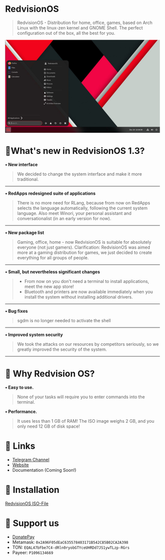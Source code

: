 # RedvisionOS
> RedvisionOS - Distribution for home, office, games, based on Arch Linux with the linux-zen kernel and GNOME Shell. The perfect configuration out of the box, all the best for you.

![alt text](https://github.com/Sparkware-Studio/redvision-os/blob/main/photo_2022-12-19_20-43-02.png)
# 💖What's new in RedvisionOS 1.3?
<strong>• New interface</strong>  
> We decided to change the system interface and make it more traditional.
<hr>
<strong>• RedApps redesigned suite of applications</strong>

> There is no more need for RLang, because from now on RedApps selects the language automatically, following the current system language. Also meet Winori, your personal assistant and conversationalist (in an early version for now).
<hr>
<strong>• New package list</strong>

> Gaming, office, home - now RedvisionOS is suitable for absolutely everyone (not just gamers). 
Clarification: RedvisionOS was aimed more at a gaming distribution for games, we just decided to create everything for all groups of people.

<hr>
<strong>• Small, but nevertheless significant changes</strong>

>- From now on you don't need a terminal to install applications, meet the new app store!
>- Bluetooth and printers are now available immediately when you install the system without installing additional drivers.
<hr>
<strong>• Bug fixes</strong>

>sgdm is no longer needed to activate the shell
<hr>
<strong>• Improved system security</strong>  

>We took the attacks on our resources by competitors seriously, so we greatly improved the security of the system.
<hr>

# 🔢 Why Redvision OS?
**• Easy to use.**  
>None of your tasks will require you to enter commands into the terminal.


**• Performance.** 
>It uses less than 1 GB of RAM! The ISO image weighs 2 GB, and you only need 12 GB of disk space!
# 🔗 Links
- [Telegram Channel](https://t.me/sparkwarest)  
- [Website](https://sparkware.org/)
- Documentation (Coming Soon!)
# 📀 Installation
[RedvisionOS ISO-File](https://mega.nz/file/BQg0HICA#G-BiORIw9s6swrIjKV_ZQKg2UTWp5IjWVHMlA6O-_bw)
# 🤝 Support us
- [DonatePay](https://new.donatepay.ru/@1125553)
- Metamask: ```0x2A96F05dEaC635578403171B542C85B02CA2A398```
- TON: ```EQAL47bFbe7C4-dRln0ryobGTYceUHRDd7JS1ywTLzp-RGrs```
- Payeer: ```P1096134669```
